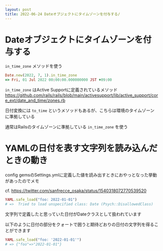 ```yaml
---
layout: post
title: 2022-06-24 Dateオブジェクトにタイムゾーンを付与する/
---
```


# Dateオブジェクトにタイムゾーンを付与する

`in_time_zone` メソッドを使う

```ruby
Date.new(2022, 7, 1).in_time_zone
=> Fri, 01 Jul 2022 00:00:00.000000000 JST +09:00
```

`in_time_zone` はActive Supportに定義されているメソッド
https://github.com/rails/rails/blob/main/activesupport/lib/active_support/core_ext/date_and_time/zones.rb

日付変換には `to_time` というメソッドもあるが、こちらは環境のタイムゾーンに準拠している

通常はRailsのタイムゾーンに準拠している `in_time_zone` を使う

# YAMLの日付を表す文字列を読み込んだときの動き

config gemsのSettings.ymlに定義した値を読み出すときにおやっとなった挙動があったのでメモ

cf. https://twitter.com/sanfrecce_osaka/status/1540318072770539520

```ruby
YAML.safe_load("foo: 2022-01-01")
# =>  Tried to load unspecified class: Date (Psych::DisallowedClass)
```

文字列で定義したと思っていた日付がDateクラスとして扱われています

以下のように日付の部分をクォートで囲うと期待どおりの日付の文字列を得ることができます
```ruby
YAML.safe_load("foo: '2022-01-01'")
# => {"foo"=>"2022-01-01"}
```
